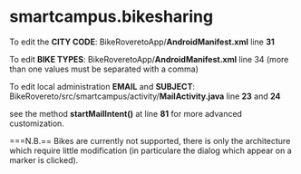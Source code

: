 smartcampus.bikesharing
=======================

To edit the **CITY CODE**: BikeRoveretoApp/**AndroidManifest.xml** line **31**


To edit  **BIKE TYPES**: BikeRoveretoApp/**AndroidManifest.xml** line 34 (more than one values must be separated with a comma)


To edit local administration **EMAIL** and **SUBJECT**: BikeRovereto/src/smartcampus/activity/**MailActivity.java** line **23** and **24**


see the method **startMailIntent()** at line **81** for more advanced customization.
   

===N.B.==
Bikes are currently not supported, there is only the architecture which require little modification (in particulare the dialog which appear on a marker is clicked).
